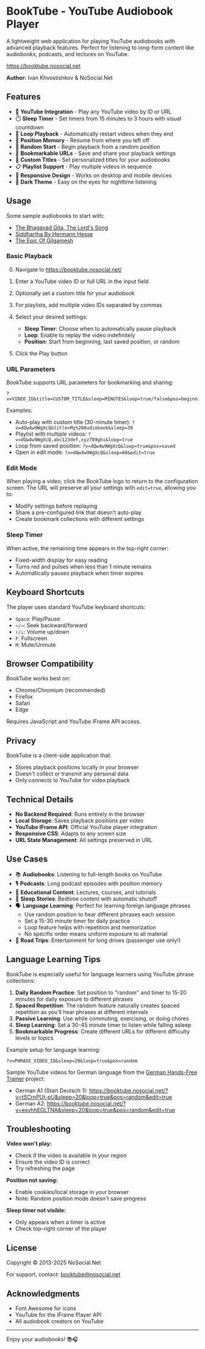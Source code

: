 # BookTube - YouTube Audiobook Player

A lightweight web application for playing YouTube audiobooks with advanced playback features. Perfect for listening to long-form content like audiobooks, podcasts, and lectures on YouTube.

https://booktube.nosocial.net

**Author:** Ivan Khvostishkov & NoSocial.Net

## Features

- 🎵 **YouTube Integration** - Play any YouTube video by ID or URL
- ⏱️ **Sleep Timer** - Set timers from 15 minutes to 3 hours with visual countdown
- 🔁 **Loop Playback** - Automatically restart videos when they end
- 📍 **Position Memory** - Resume from where you left off
- 🎲 **Random Start** - Begin playback from a random position
- 🔖 **Bookmarkable URLs** - Save and share your playback settings
- 📝 **Custom Titles** - Set personalized titles for your audiobooks
- 📋 **Playlist Support** - Play multiple videos in sequence
- 📱 **Responsive Design** - Works on desktop and mobile devices
- 🌙 **Dark Theme** - Easy on the eyes for nighttime listening

## Usage

Some sample audiobooks to start with:

* [The Bhagavad Gita, The Lord's Song](https://booktube.nosocial.net/?v=IIEJNUO1BoQ&sleep=15&loop=false&pos=saved)
* [Siddhartha By Hermann Hesse](https://booktube.nosocial.net/?v=vS4ble0Uznk&sleep=30&loop=false&pos=saved)
* [The Epic Of Gilgamesh](https://booktube.nosocial.net/?v=X35eeaG9W98&sleep=30&loop=false&pos=saved)

### Basic Playback

0. Navigate to https://booktube.nosocial.net/

1. Enter a YouTube video ID or full URL in the input field
2. Optionally set a custom title for your audiobook
3. For playlists, add multiple video IDs separated by commas
4. Select your desired settings:
    - **Sleep Timer**: Choose when to automatically pause playback
    - **Loop**: Enable to replay the video indefinitely
    - **Position**: Start from beginning, last saved position, or random
5. Click the Play button

### URL Parameters

BookTube supports URL parameters for bookmarking and sharing:

```
?v=VIDEO_ID&title=CUSTOM_TITLE&sleep=MINUTES&loop=true/false&pos=beginning/saved/random&edit=true/false
```

Examples:
- Auto-play with custom title (30-minute timer): `?v=dQw4w9WgXcQ&title=My%20Audiobook&sleep=30`
- Playlist with multiple videos: `?v=dQw4w9WgXcQ,abc123def,xyz789ghi&loop=true`
- Loop from saved position: `?v=dQw4w9WgXcQ&loop=true&pos=saved`
- Open in edit mode: `?v=dQw4w9WgXcQ&sleep=60&edit=true`

### Edit Mode

When playing a video, click the BookTube logo to return to the configuration screen. The URL will preserve all your settings with `edit=true`, allowing you to:
- Modify settings before replaying
- Share a pre-configured link that doesn't auto-play
- Create bookmark collections with different settings

### Sleep Timer

When active, the remaining time appears in the top-right corner:
- Fixed-width display for easy reading
- Turns red and pulses when less than 1 minute remains
- Automatically pauses playback when timer expires

## Keyboard Shortcuts

The player uses standard YouTube keyboard shortcuts:
- `Space`: Play/Pause
- `←/→`: Seek backward/forward
- `↑/↓`: Volume up/down
- `F`: Fullscreen
- `M`: Mute/Unmute

## Browser Compatibility

BookTube works best on:
- Chrome/Chromium (recommended)
- Firefox
- Safari
- Edge

Requires JavaScript and YouTube IFrame API access.

## Privacy

BookTube is a client-side application that:
- Stores playback positions locally in your browser
- Doesn't collect or transmit any personal data
- Only connects to YouTube for video playback

## Technical Details

- **No Backend Required**: Runs entirely in the browser
- **Local Storage**: Saves playback positions per video
- **YouTube IFrame API**: Official YouTube player integration
- **Responsive CSS**: Adapts to any screen size
- **URL State Management**: All settings preserved in URL

## Use Cases

- 📚 **Audiobooks**: Listening to full-length books on YouTube
- 🎙️ **Podcasts**: Long podcast episodes with position memory
- 📖 **Educational Content**: Lectures, courses, and tutorials
- 🛌 **Sleep Stories**: Bedtime content with automatic shutoff
- 🗣️ **Language Learning**: Perfect for learning foreign language phrases
    - Use random position to hear different phrases each session
    - Set a 15-30 minute timer for daily practice
    - Loop feature helps with repetition and memorization
    - No specific order means uniform exposure to all material
- 🚗 **Road Trips**: Entertainment for long drives (passenger use only!)

## Language Learning Tips

BookTube is especially useful for language learners using YouTube phrase collections:

1. **Daily Random Practice**: Set position to "random" and timer to 15-20 minutes for daily exposure to different phrases
2. **Spaced Repetition**: The random feature naturally creates spaced repetition as you'll hear phrases at different intervals
3. **Passive Learning**: Use while commuting, exercising, or doing chores
4. **Sleep Learning**: Set a 30-45 minute timer to listen while falling asleep
5. **Bookmarkable Progress**: Create different URLs for different difficulty levels or topics

Example setup for language learning:
```
?v=PHRASE_VIDEO_ID&sleep=20&loop=true&pos=random
```

Sample YouTube videos for German language from the [German Hands-Free Trainer](https://github.com/ivan-khvostishkov/german-a1-trainer) project:

* German A1 (Start Deutsch 1): https://booktube.nosocial.net/?v=tSCrnPUt-pU&sleep=20&loop=true&pos=random&edit=true
* German A2: https://booktube.nosocial.net/?v=esvhhEGLTNA&sleep=20&loop=true&pos=random&edit=true

## Troubleshooting

**Video won't play:**
- Check if the video is available in your region
- Ensure the video ID is correct
- Try refreshing the page

**Position not saving:**
- Enable cookies/local storage in your browser
- Note: Random position mode doesn't save progress

**Sleep timer not visible:**
- Only appears when a timer is active
- Check top-right corner of the player

## License

Copyright © 2013-2025 NoSocial.Net

For support, contact: booktube@nosocial.net

## Acknowledgments

- Font Awesome for icons
- YouTube for the IFrame Player API
- All audiobook creators on YouTube

---

Enjoy your audiobooks! 📚🎧
